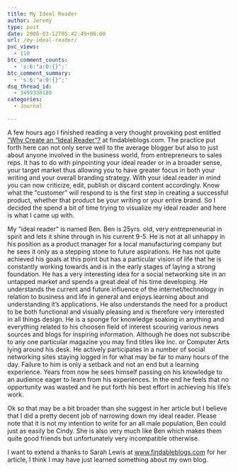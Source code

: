 ```yaml
---
title: My Ideal Reader
author: Jeremy
type: post
date: 2008-03-12T05:42:49+00:00
url: /my-ideal-reader/
pvc_views:
  - 110
btc_comment_counts:
  - 's:6:"a:0:{}";'
btc_comment_summary:
  - 's:6:"a:0:{}";'
dsq_thread_id:
  - 3499338189
categories:
  - Journal

---
```

A few hours ago I finished reading a very thought provoking post entitled [&#8220;Why Create an &#8220;Ideal Reader&#8221;?][1] at findableblogs.com. The practice put forth here can not only serve well to the average blogger but also to just about anyone involved in the business world, from entrepreneurs to sales reps. It has to do with pinpointing your ideal reader or in a broader sense, your target market thus allowing you to have greater focus in both your writing and your overall branding strategy. With your ideal reader in mind you can now criticize, edit, publish or discard content accordingly. Know what the &#8220;customer&#8221; will respond to is the first step in creating a successful product, whether that product be your writing or your entire brand. So I decided the spend a bit of time trying to visualize my ideal reader and here is what I came up with.

My &#8220;ideal reader&#8221; is named Ben. Ben is 25yrs. old, very entrepreneurial in spirit and lets it shine through in his current 9-5. He is not at all unhappy in his position as a product manager for a local manufacturing company but he sees it only as a stepping stone to future aspirations. He has not quite achieved his goals at this point but has a particular vision of life that he is constantly working towards and is in the early stages of laying a strong foundation. He has a very interesting idea for a social networking site in an untapped market and spends a great deal of his time developing. He understands the current and future influence of the internet/technology in relation to business and life in general and enjoys learning about and understanding it&#8217;s applications. He also understands the need for a product to be both functional and visually pleasing and is therefore very interested in all things design. He is a sponge for knowledge soaking in anything and everything related to his choosen field of interest scouring various news sources and blogs for inspiring information. Although he does not subscribe to any one particular magazine you may find titles like Inc. or Computer Arts lying around his desk. He actively participates in a number of social networking sites staying logged in for what may be far to many hours of the day. Failure to him is only a setback and not an end but a learning experience. Years from now he sees himself passing on his knowledge to an audience eager to learn from his experiences. In the end he feels that no opportunity was wasted and he put forth his best effort in achieving his life&#8217;s work.

Ok so that may be a bit broader than she suggest in her article but I believe that I did a pretty decent job of narrowing down my ideal reader. Please note that it is not my intention to write for an all male population, Ben could just as easily be Cindy. She is also very much like Ben which makes them quite good friends but unfortunately very incompatible otherwise.

I want to extend a thanks to Sarah Lewis at www.findableblogs.com for her article, I think I may have just learned something about my own blog.

 [1]: http://www.findableblogs.com/how-to-identify-your-ideal-reader/ "Identifying your ideal reader."